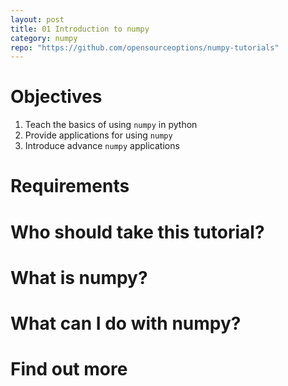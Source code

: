 ```yaml
---
layout: post
title: 01 Introduction to numpy
category: numpy
repo: "https://github.com/opensourceoptions/numpy-tutorials"
---
```

# Objectives
1. Teach the basics of using `numpy` in python
2. Provide applications for using `numpy`
3. Introduce advance `numpy` applications

# Requirements

# Who should take this tutorial?

# What is numpy?

# What can I do with numpy?

# Find out more